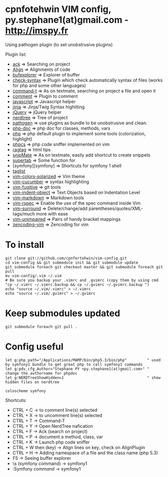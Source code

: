 cpnfotehwin VIM config, py.stephane1(at)gmail.com - http://imspy.fr
==================================================================

Using pathogen plugin (to set unobstrusive plugins)

Plugin list:

- [ack][ack]                             => Searching on project
- [Align][align]                         => Alignments of code
- [bufexplorer][bufexplorer]             => Explorer of buffer
- [check-syntax][check-syntax]           => Plugin which check automatically syntax of files (works for php and some other languages)
- [command-t][command-t]                 => As on textmate, searching on project a file and open it
- [comment][comment]                     => Plugin to comment
- [javascript][javascript]               => Javascript helper
- [jinja][jinja]                         => Jinja/Twig Syntax highliting
- [jQuery][jQuery]                       => jQuery helper
- [nerdtree][nerdtree]                   => Tree of project
- [pathogen][pathogen]                   => use plugins as bundle to be unobstrusive and clean.
- [php-doc][php-doc]                     => php doc for classes, methods, vars
- [php][php]                             => php default plugin to implement some tools (colorization, highlight)
- [phpcs][phpcs]                         => php code sniffer implemented on vim
- [ragtag][ragtag]                       => html tips
- [snipMate][snipMate]                   => As on textmate, easily add shortcut to create snippets
- [supertab][supertab]                   => Some function for <tab>
- [symfony][symfony]                     => Shortcuts for symfony 1 shell
- [taglist][taglist]
- [vim-colors-solarized][vim-colors-solarized] => Vim theme
- [vim-cucumber][vim-cucumber]           => syntax highlighting
- [vim-fugitive][vim-fugitive]           => git tools
- [vim-indent-object][vim-indent-object] => Text Objects based on Indentation Level
- [vim-markdown][vim-markdown]           => Markdown tools
- [vim-rspec][vim-rspec]                 => Enable the use of the spec command inside Vim
- [vim-surround][vim-surround]           => Delete/change/add parentheses/quotes/XML-tags/much more with ease
- [vim-unimpaired][vim-unimpaired]       => Pairs of handy bracket mappings
- [zencoding-vim][zencoding-vim]         => Zencoding for vim

# To install

    git clone git://github.com/cpnfortehwin/vim-config.git
    cd vim-config && git submodule init && git submodule update
    git submodule foreach git checkout master && git submodule foreach git pull
    mv vim-config/.vim ~/.vim
    # Be sure you backup your .vimrc and .gvimrc (copy them by using cmd "cp ~/.vimrc ~/.vimrc.backup && cp ~/.gvimrc ~/.gvimrc.backup ")
    echo "source ~/.vim/.vimrc" > ~/.vimrc
    echo "source ~/.vim/.gvimrc" > ~/.gvimrc

# Keep submodules updated


    git submodule foreach git pull .

# Config useful
    let g:php_path="/Applications/MAMP/bin/php5.3/bin/php"         " used by symfony1 bundle to get great php to call symfony1 commands
    let g:pdv_cfg_Author="Stephane PY <py.stephane1(at)gmail.com>" " change the authorname for phpdoc
    let g:NERDTreeShowHidden=1                                     " show hidden files on nerdtree

    coloscheme symfony

Shortcuts:

- CTRL + C             -> to comment line(s) selected
- CTRL + X             -> to uncomment line(s) selected
- CTRL + T             -> Command-T
- CTRL + Y             -> Open NerdTree nafication
- CTRL + F             -> Ack (search on project)
- CTRL + P             -> document a method, class, var
- CTRL + K             -> Launch php code sniffer
- CTRL + W then (key)  -> Align lines on key, check on AlignPlugin
- CTRL + H             -> Adding namespace of a file and the class name (php 5.3)
- F5                   -> Seeing buffer explorer
- \s (symfony command) -> symfony1
- :Symfony *command*   -> symfony1

[pathogen]: http://www.vim.org/scripts/script.php?script_id=2332
[align]: http://www.vim.org/scripts/script.php?script_id=294
[ack]: http://www.vim.org/scripts/script.php?script_id=2572
[bufexplorer]: http://www.vim.org/scripts/script.php?script_id=42
[command-t]: http://www.vim.org/scripts/script.php?script_id=3025
[check-syntax]: http://www.vim.org/scripts/script.php?script_id=1431
[comment]: http://www.vim.org/scripts/script.php?script_id=1528
[javascript]: http://www.vim.org/scripts/script.php?script_id=2083
[jinja]: http://www.twig-project.org/doc/templates.html#ides-integration
[jQuery]: http://www.vim.org/scripts/script.php?script_id=2416
[nerdtree]: http://www.vim.org/scripts/script.php?script_id=1658
[php]: http://www.vim.org/scripts/script.php?script_id=1571
[phpcs]: http://www.koch.ro/blog/index.php?/archives/63-VIM-an-a-PHP-IDE.html
[php-doc]: http://www.vim.org/scripts/script.php?script_id=1355
[ragtag]: http://www.vim.org/scripts/script.php?script_id=1896
[snipMate]: http://www.vim.org/scripts/script.php?script_id=2540
[supertab]: http://www.vim.org/scripts/script.php?script_id=1643
[taglist]: http://www.vim.org/scripts/script.php?script_id=273
[vim-colors-solarized]: https://github.com/altercation/vim-colors-solarized
[vim-cucumber]: https://github.com/tpope/vim-cucumber
[vim-fugitive]: http://www.vim.org/scripts/script.php?script_id=2975
[vim-indent-object]: http://www.vim.org/scripts/script.php?script_id=3037
[vim-markdown]: http://www.vim.org/scripts/script.php?script_id=2882
[vim-rspec]: http://www.vim.org/scripts/script.php?script_id=2567
[vim-surround]: http://www.vim.org/scripts/script.php?script_id=1697
[vim-unimpaired]: http://www.vim.org/scripts/script.php?script_id=1590
[zencoding-vim]: http://www.vim.org/scripts/script.php?script_id=2981
